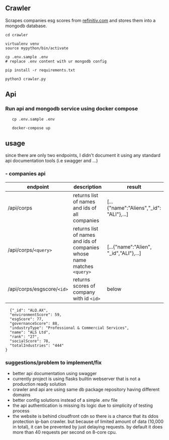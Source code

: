 ## Crawler

Scrapes companies esg scores from [refinitiv.com](https://www.refinitiv.com/en/sustainable-finance/esg-scores) and
stores them into a mongodb database.

```
cd crawler

virtualenv venv
source mypython/bin/activate

cp .env.sample .env
# replace .env content with ur mongodb config

pip install -r requirements.txt

python3 crawler.py
```

## Api

### Run api and mongodb service using docker compose

```
   cp .env.sample .env
   
   docker-compose up 
```

## usage

since there are only two endpoints, I didn't document it using any standard api documentation tools (i.e swagger and
...)

### - companies api

| endpoint | description | result |
|----|----|---|
| /api/corps | returns list of names and ids of all companies | [...{"name":"Aliens","_id": "ALI"},...]
| /api/corps/`<query>` | returns list of names and ids of companies whose name matches `<query>` | [...{"name":"Alien", "_id","ALI"},...]
|/api/corps/esgscore/`<id>`| returns scores of company with id `<id>` |  below |

```
  {"_id": "ALQ.AX", 
  "environmentScore": 59, 
  "esgScore": 77, 
  "governanceScore": 88, 
  "industryType": "Professional & Commercial Services", 
  "name": "ALS Ltd", 
  "rank": "27", 
  "socialScore": 78, 
  "totalIndustries": "444" 
} 
```


### suggestions/problem to implement/fix 

- better api documentation using swagger
- currently project is using flasks builtin webserver that is not a production ready solution
- crawler and api are using same db package repository having different domains
- better config solutions instead of a simple .env file
- the api authentication is missing its logic due to simplicity of testing process
- the website is behind cloudfront cdn so there is a chance that its ddos protection ip-ban crawler. but because of limited amount of data (10,000 in total), it can be prevented by just delaying requests. by default it does more than 40 requests per second on 8-core cpu. 
